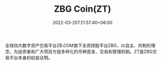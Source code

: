 ﻿---
weight: 
title: "ZBG Coin(ZT)"
description: "全球四大数字资产交易平台ZB.COM旗下全资控股平台ZBG，以自主、共制的理念，为投资者和广大方提多样化的币种首发、交易和管理机制"
date: 2022-03-25T21:57:40+08:00
lastmod: 2022-03-25T16:45:40+08:00
draft: false
authors: ["Metabd"]
featuredImage: "zbg-coinzt.webp"
link: ""
tags: ["数字代币","ZBG Coin(ZT)"]
categories: ["navigation"]
navigation: ["数字代币"]
lightgallery: true
toc: true
pinned: false
recommend: false
recommend1: false
---
全球四大数字资产交易平台ZB.COM旗下全资控股平台ZBG，以自主、共制的理念，为投资者和广大项目方提多样化的币种首发、交易和管理机制。ZT是ZBG交易平台本身的权益证明。
